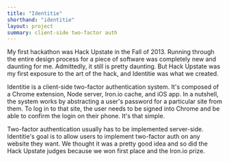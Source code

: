```yaml
---
title: "Identitie"
shorthand: "identitie"
layout: project
summary: client-side two-factor auth
---
```

My first hackathon was Hack Upstate in the Fall of 2013. Running through the entire design process for a piece of software was completely new and daunting for me. Admittedly, it still is pretty daunting. But Hack Upstate was my first exposure to the art of the hack, and Identitie was what we created.

Identitie is a client-side two-factor authentication system. It's composed of a Chrome extension, Node server, Iron.io cache, and iOS app. In a nutshell, the system works by abstracting a user's password for a particular site from them. To log in to that site, the user needs to be signed into Chrome and be able to confirm the login on their phone. It's that simple.

Two-factor authentication usually has to be implemented server-side. Identitie's goal is to allow users to implement two-factor auth on any website they want. We thought it was a pretty good idea and so did the Hack Upstate judges because we won first place and the Iron.io prize.